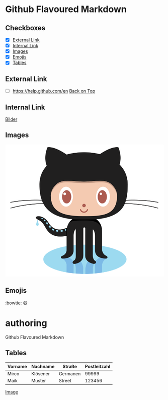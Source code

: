 # Github Flavoured Markdown

## Checkboxes
- [x] [External Link](#External-Link)
- [X] [Internal Link](#Internal-Link)
- [X] [Images](#Images)
- [X] [Emojis](#Emojis)
- [X] [Tables](#Tables)
## External Link
- [ ] https://help.github.com/en
[Back on Top](#Checkboxes)
## Internal Link

[Bilder](images)
## Images

![Pinguin](/images/logo.png) 
## Emojis

:bowtie:
:smile:


# authoring
Github Flavoured Markdown

## Tables

|Vorname|Nachname|Straße|Postleitzahl|
|---    |---     |---   |---         |
|Mirco| Klösener|Germanen|99999|
|Maik|Muster|Street|123456|
<!-- Checkbox mit section jump -->
[Image](#Images) 


